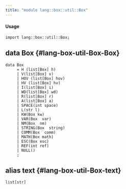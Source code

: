 ```yaml
---
title: "module lang::box::util::Box"
---
```


#### Usage

`import lang::box::util::Box;`


## data Box {#lang-box-util-Box-Box}

```rascal
data Box  
     = H (list[Box] h)
     | V(list[Box] v)
     | HOV (list[Box] hov)
     | HV (list[Box] hv)
     | I(list[Box] i)
     | WD(list[Box] wd)
     | R(list[Box] r)
     | A(list[Box] a)
     | SPACE(int space)
     | L(str l)
     | KW(Box kw)
     | VAR(Box  var)
     | NM(Box  nm)
     | STRING(Box  string)
     | COMM(Box  comm)
     | MATH(Box math)
     | ESC(Box esc)
     | REF(int ref)
     | NULL()
     ;
```

## alias text {#lang-box-util-Box-text}

```rascal
list[str]

```

